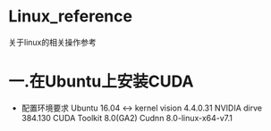# Linux_reference
关于linux的相关操作参考

# 一.在Ubuntu上安装CUDA
- 配置环境要求
  Ubuntu 16.04 <-> kernel vision 4.4.0.31
  NVIDIA dirve 384.130
  CUDA Toolkit 8.0(GA2)
  Cudnn 8.0-linux-x64-v7.1
